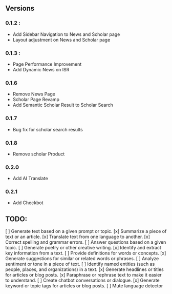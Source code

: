 ## Versions

### 0.1.2 :

- Add Sidebar Navigation to News and Scholar page
- Layout adjustment on News and Scholar page

### 0.1.3 :

- Page Performance Improvement
- Add Dynamic News on ISR

### 0.1.6

- Remove News Page
- Scholar Page Revamp
- Add Semantic Scholar Result to Scholar Search

### 0.1.7

- Bug fix for scholar search results

### 0.1.8

- Remove scholar Product

### 0.2.0

- Add AI Translate

### 0.2.1

- Add Checkbot

## TODO:

[ ] Generate text based on a given prompt or topic.
[x] Summarize a piece of text or an article.
[x] Translate text from one language to another.
[x] Correct spelling and grammar errors.
[ ] Answer questions based on a given topic.
[ ] Generate poetry or other creative writing.
[x] Identify and extract key information from a text.
[ ] Provide definitions for words or concepts.
[x] Generate suggestions for similar or related words or phrases.
[ ] Analyze sentiment or tone in a piece of text.
[ ] Identify named entities (such as people, places, and organizations) in a text.
[x] Generate headlines or titles for articles or blog posts.
[x] Paraphrase or rephrase text to make it easier to understand.
[ ] Create chatbot conversations or dialogue.
[x] Generate keyword or topic tags for articles or blog posts.
[ ] Mute language detector
